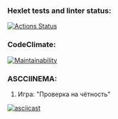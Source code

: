 ### Hexlet tests and linter status:
[![Actions Status](https://github.com/VictorVangeli/python-project-49/actions/workflows/hexlet-check.yml/badge.svg)](https://github.com/VictorVangeli/python-project-49/actions)

### CodeClimate:
[![Maintainability](https://api.codeclimate.com/v1/badges/05cb6ed980734667d5fb/maintainability)](https://codeclimate.com/github/VictorVangeli/python-project-49/maintainability)

### ASCCIINEMA:

1. Игра: "Проверка на чётность"

[![asciicast](https://asciinema.org/a/jKNyxUzBHMq60sBdwi9vNmuNL.svg)](https://asciinema.org/a/jKNyxUzBHMq60sBdwi9vNmuNL)